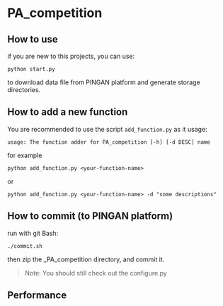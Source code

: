 # PA_competition

## How to use

if you are new to this projects, you can use:

    python start.py

to download data file from PINGAN platform and generate storage directories.

## How to add a new function

You are recommended to use the script `add_function.py` as it usage:

    usage: The function adder for PA_competition [-h] [-d DESC] name

for example

    python add_function.py <your-function-name>

or

    python add_function.py <your-function-name> -d "some descriptions"

## How to commit (to PINGAN platform)

run with git Bash:

    ./commit.sh

then zip the _PA_competition directory, and commit it.

> Note: You should still check out the configure.py

## Performance